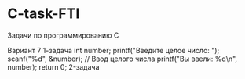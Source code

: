 # C-task-FTI
Задачи по программированию С


Вариант 7
1-задача
int number;
            printf("Введите целое число: ");
            scanf("%d", &number); // Ввод целого числа
  printf("Вы ввели: %d\n", number);
            return 0;
2-задача
